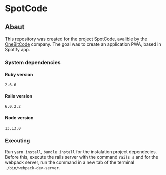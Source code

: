 # SpotCode

## Abaut
This repository was created for the project SpotCode, avalible by the [OneBitCode](https://onebitcode.com/) company.
The goal was to create an application PWA, based in Spotify app.

### System dependencies

#### Ruby version
```2.6.6```

#### Rails version
```6.0.2.2```

#### Node version
```13.13.0```

### Executing
Run ```yarn install```, ```bundle install``` for the instalation project dependecies. Before this, execute the rails server
with the command ```rails s``` and for the webpack server, run the command in a new tab of the terminal ```./bin/webpack-dev-server```.
